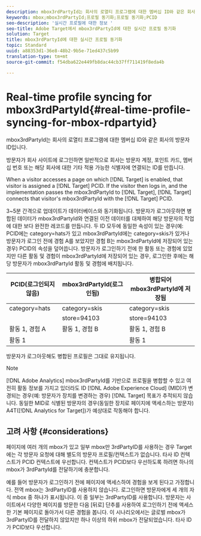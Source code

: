 ```yaml
---
description: mbox3rdPartyId는 회사의 로열티 프로그램에 대한 멤버십 ID와 같은 회사의 방문자 ID입니다.
keywords: mbox;mbox3rdPartyId;프로필 동기화;프로필 동기화;PCID
seo-description: '실시간 프로필에 대한 정보 '
seo-title: Adobe Target에서 mbox3rdPartyId에 대한 실시간 프로필 동기화
solution: Target
title: mbox3rdPartyId에 대한 실시간 프로필 동기화
topic: Standard
uuid: a88353d1-36e8-48b2-9b5e-71ed437c5b99
translation-type: tm+mt
source-git-commit: f54dba622e449fb8dac44cb37ff711419f8eda4b

---
```



# Real-time profile syncing for mbox3rdPartyId{#real-time-profile-syncing-for-mbox-rdpartyid}

mbox3rdPartyId는 회사의 로열티 프로그램에 대한 멤버십 ID와 같은 회사의 방문자 ID입니다.

방문자가 회사 사이트에 로그인하면 일반적으로 회사는 방문자 계정, 포인트 카드, 멤버십 번호 또는 해당 회사에 대한 기타 적용 가능한 식별자에 연결되는 ID를 만듭니다.

When a visitor accesses a page on which [!DNL Target] is enabled, that visitor is assigned a [!DNL Target] PCID. If the visitor then logs in, and the implementation passes the mbox3rdPartyId to [!DNL Target], [!DNL Target] connects that visitor's mbox3rdPartyId with the [!DNL Target] PCID.

3~5분 간격으로 업데이트가 데이터베이스와 동기화됩니다. 방문자가 로그아웃하면 병합된 데이터가 mbox3rdPartyId와 연결된 이전 데이터를 대체하여 해당 방문자의 작업에 대한 보다 완전한 레코드를 만듭니다. 두 ID 모두에 동일한 속성이 있는 경우(예: PCID에는 category=hats가 있고 mbox3rdPartyId에는 category=skis가 있거나 방문자가 로그인 전에 경험 A를 보았지만 경험 B는 mbox3rdPartyId에 저장되어 있는 경우) PCID의 속성을 덮어씁니다. 방문자가 로그인하기 전에 한 활동 또는 경험에 있었지만 다른 활동 및 경험이 mbox3rdPartyId에 저장되어 있는 경우, 로그인한 후에는 해당 방문자가 mbox3rdPartyId 활동 및 경험에 배치됩니다.

| PCID(로그인되지 않음) | mbox3rdPartyId(로그인됨) | 병합되어 mbox3rdPartyId에 저장됨 |
|---|---|---|
| category=hats | category=skis | category=skis |
|  | store=94103 | store=94103 |
| 활동 1, 경험 A | 활동 1, 경험 B | 활동 1, 경험 B |
| 활동 1 |  | 활동 1 |

방문자가 로그아웃해도 병합된 프로필은 그대로 유지됩니다.

>[!NOTE]
>
>[!DNL Adobe Analytics] mbox3rdPartyId를 기반으로 프로필을 병합할 수 있고 여전히 활동 정보를 가지고 있더라도 ID [!DNL Adobe Experience Cloud] (MID)가 변경되는 경우(예: 방문자가 장치를 변경하는 경우) [!DNL Target] 목표가 추적되지 않습니다. 동일한 MID로 식별된 방문자의 경우(동일한 장치로 페이지에 액세스하는 방문자) A4T([!DNL Analytics for Target])가 예상대로 작동해야 합니다.

## 고려 사항 {#considerations}

페이지에 여러 개의 mbox가 있고 일부 mbox만 3rdPartyID를 사용하는 경우 Target에는 각 방문자 요청에 대해 별도의 방문자 프로필/컨텍스트가 없습니다. 타사 ID 컨텍스트가 PCID 컨텍스트에 우선합니다. 컨텍스트가 PCID보다 우선하도록 하려면 하나의 mbox가 3rdPartyId를 전달하기에 충분합니다.

예를 들어 방문자가 로그인하기 전에 페이지에 액세스하여 경험을 보게 된다고 가정합니다. 전역 mbox는 3rdPartyID를 사용하지 않습니다. 로그인하면 방문자에게 세 개의 자식 mbox 중 하나가 표시됩니다. 이 중 일부는 3rdPartyID를 사용합니다. 방문자는 사이트에서 다양한 페이지를 방문한 다음 [뒤로] 단추를 사용하여 로그인하기 전에 액세스한 기본 페이지로 돌아가서 다른 경험을 봅니다. 이 시나리오에서는 글로벌 mbox가 3rdPartyID를 전달하지 않았지만 하나 이상의 하위 mbox가 전달되었습니다. 타사 ID가 PCID보다 우선합니다.
